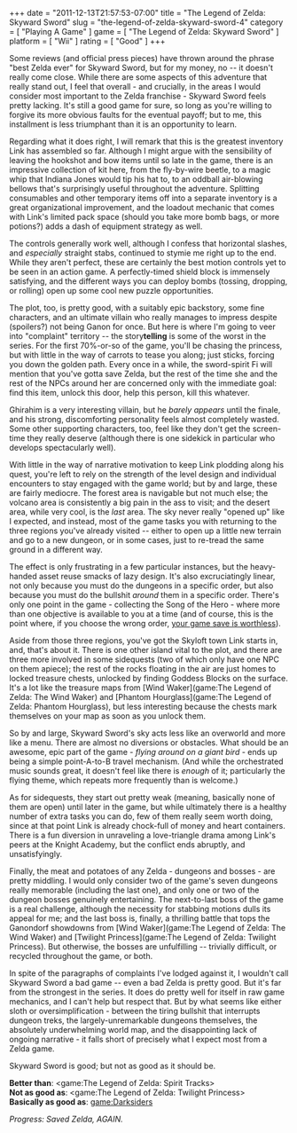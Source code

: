 +++
date = "2011-12-13T21:57:53-07:00"
title = "The Legend of Zelda: Skyward Sword"
slug = "the-legend-of-zelda-skyward-sword-4"
category = [ "Playing A Game" ]
game = [ "The Legend of Zelda: Skyward Sword" ]
platform = [ "Wii" ]
rating = [ "Good" ]
+++

Some reviews (and official press pieces) have thrown around the phrase "best Zelda ever" for Skyward Sword, but for my money, no -- it doesn't really come close.  While there are some aspects of this adventure that really stand out, I feel that overall - and crucially, in the areas I would consider most important to the Zelda franchise - Skyward Sword feels pretty lacking.  It's still a good game for sure, so long as you're willing to forgive its more obvious faults for the eventual payoff; but to me, this installment is less triumphant than it is an opportunity to learn.

Regarding what it does right, I will remark that this is the greatest inventory Link has assembled so far.  Although I might argue with the sensibility of leaving the hookshot and bow items until so late in the game, there is an impressive collection of kit here, from the fly-by-wire beetle, to a magic whip that Indiana Jones would tip his hat to, to an oddball air-blowing bellows that's surprisingly useful throughout the adventure.  Splitting consumables and other temporary items off into a separate inventory is a great organizational improvement, and the loadout mechanic that comes with Link's limited pack space (should you take more bomb bags, or more potions?) adds a dash of equipment strategy as well.

The controls generally work well, although I confess that horizontal slashes, and <i>especially</i> straight stabs, continued to stymie me right up to the end.  While they aren't perfect, these are certainly the best motion controls yet to be seen in an action game.  A perfectly-timed shield block is immensely satisfying, and the different ways you can deploy bombs (tossing, dropping, or rolling) open up some cool new puzzle opportunities.

The plot, too, is pretty good, with a suitably epic backstory, some fine characters, and an ultimate villain who really manages to impress despite (spoilers?) not being Ganon for once.  But here is where I'm going to veer into "complaint" territory -- the story<b>telling</b> is some of the worst in the series.  For the first 70%-or-so of the game, you'll be chasing the princess, but with little in the way of carrots to tease you along; just sticks, forcing you down the golden path.  Every once in a while, the sword-spirit Fi will mention that you've gotta save Zelda, but the rest of the time she and the rest of the NPCs around her are concerned only with the immediate goal: find this item, unlock this door, help this person, kill this whatever.

Ghirahim is a very interesting villain, but he <i>barely appears</i> until the finale, and his strong, discomforting personality feels almost completely wasted.  Some other supporting characters, too, feel like they don't get the screen-time they really deserve (although there is one sidekick in particular who develops spectacularly well).

With little in the way of narrative motivation to keep Link plodding along his quest, you're left to rely on the strength of the level design and individual encounters to stay engaged with the game world; but by and large, these are fairly mediocre.  The forest area is navigable but not much else; the volcano area is consistently a big pain in the ass to visit; and the desert area, while very cool, is the <i>last</i> area.  The sky never really "opened up" like I expected, and instead, most of the game tasks you with returning to the three regions you've already visited -- either to open up a little new terrain and go to a new dungeon, or in some cases, just to re-tread the same ground in a different way.

The effect is only frustrating in a few particular instances, but the heavy-handed asset reuse smacks of lazy design.  It's also excruciatingly linear, not only because you must do the dungeons in a specific order, but also because you must do the bullshit <i>around</i> them in a specific order.  There's only one point in the game - collecting the Song of the Hero - where more than one objective is available to you at a time (and of course, this is the point where, if you choose the wrong order, <a href="http://www.joystiq.com/2011/12/06/oops-game-halting-bug-in-skyward-sword-and-how-to-avoid-it/">your game save is worthless</a>).

Aside from those three regions, you've got the Skyloft town Link starts in, and, that's about it.  There is one other island vital to the plot, and there are three more involved in some sidequests (two of which only have one NPC on them apiece); the rest of the rocks floating in the air are just homes to locked treasure chests, unlocked by finding Goddess Blocks on the surface.  It's a lot like the treasure maps from [Wind Waker](game:The Legend of Zelda: The Wind Waker) and [Phantom Hourglass](game:The Legend of Zelda: Phantom Hourglass), but less interesting because the chests mark themselves on your map as soon as you unlock them.

So by and large, Skyward Sword's sky acts less like an overworld and more like a menu.  There are almost no diversions or obstacles.  What should be an awesome, epic part of the game - <i>flying around on a giant bird</i> - ends up being a simple point-A-to-B travel mechanism.  (And while the orchestrated music sounds great, it doesn't feel like there is <i>enough</i> of it; particularly the flying theme, which repeats more frequently than is welcome.)

As for sidequests, they start out pretty weak (meaning, basically none of them are open) until later in the game, but while ultimately there is a healthy number of extra tasks you can do, few of them really seem worth doing, since at that point Link is already chock-full of money and heart containers.  There is a fun diversion in unraveling a love-triangle drama among Link's peers at the Knight Academy, but the conflict ends abruptly, and unsatisfyingly.

Finally, the meat and potatoes of any Zelda - dungeons and bosses - are pretty middling.  I would only consider two of the game's seven dungeons really memorable (including the last one), and only one or two of the dungeon bosses genuinely entertaining.  The next-to-last boss of the game is a real challenge, although the necessity for stabbing motions dulls its appeal for me; and the last boss is, finally, a thrilling battle that tops the Ganondorf showdowns from [Wind Waker](game:The Legend of Zelda: The Wind Waker) and [Twilight Princess](game:The Legend of Zelda: Twilight Princess).  But otherwise, the bosses are unfulfilling -- trivially difficult, or recycled throughout the game, or both.

In spite of the paragraphs of complaints I've lodged against it, I wouldn't call Skyward Sword a bad game -- even a bad Zelda is pretty good.  But it's far from the strongest in the series.  It does do pretty well for itself in raw game mechanics, and I can't help but respect that.  But by what seems like either sloth or oversimplification - between the tiring bullshit that interrupts dungeon treks, the largely-unremarkable dungeons themselves, the absolutely underwhelming world map, and the disappointing lack of ongoing narrative - it falls short of precisely what I expect most from a Zelda game.

Skyward Sword is good; but not as good as it should be.

<b>Better than</b>: <game:The Legend of Zelda: Spirit Tracks>  
<b>Not as good as</b>: <game:The Legend of Zelda: Twilight Princess>  
<b>Basically as good as</b>: <game:Darksiders>

<i>Progress: Saved Zelda, AGAIN.</i>